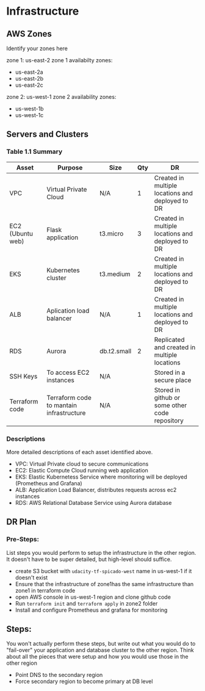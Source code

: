 # Infrastructure

## AWS Zones
Identify your zones here

zone 1: us-east-2
zone 1 availabilty zones:
- us-east-2a
- us-east-2b
- us-east-2c

zone 2: us-west-1
zone 2 availability zones:
- us-west-1b
- us-west-1c
## Servers and Clusters

### Table 1.1 Summary
| Asset            | Purpose                                  | Size        | Qty | DR                                               |
|------------------|------------------------------------------|-------------|-----|--------------------------------------------------|
| VPC              | Virtual Private Cloud                    | N/A         | 1   | Created in multiple locations and deployed to DR |
| EC2 (Ubuntu web) | Flask application                        | t3.micro    | 3   | Created in multiple locations and deployed to DR |
| EKS              | Kubernetes cluster                       | t3.medium   | 2   | Created in multiple locations and deployed to DR |
| ALB              | Aplication load balancer                 | N/A         | 1   | Created in multiple locations and deployed to DR |
| RDS              | Aurora                                   | db.t2.small | 2   | Replicated and created in multiple locations     |
| SSH Keys         | To access EC2 instances                  | N/A         |     | Stored in a secure place                         |
| Terraform code   | Terraform code to mantain infrastructure | N/A         |     | Stored in github or some other code repository   |


### Descriptions
More detailed descriptions of each asset identified above.

- VPC: Virtual Private cloud to secure communications 
- EC2: Elastic Compute Cloud running web application
- EKS: Elastic Kubernetess Service where monitoring will be deployed (Prometheus and Grafana)
- ALB: Application Load Balancer, distributes requests across ec2 instances
- RDS: AWS Relational Database Service using Aurora database 

## DR Plan
### Pre-Steps:
List steps you would perform to setup the infrastructure in the other region. It doesn't have to be super detailed, but high-level should suffice.

- create S3 bucket with `udacity-tf-spicado-west` name in us-west-1 if it doesn't exist
- Ensure that the infrastructure of zone1has the same infrastructure than zone1 in terraform code
- open AWS console in us-west-1 region and clone github code
- Run `terraform init` and `terraform apply` in zone2 folder
- Install and configure Prometheus and grafana for monitoring


## Steps:
You won't actually perform these steps, but write out what you would do to "fail-over" your application and database cluster to the other region. Think about all the pieces that were setup and how you would use those in the other region

- Point DNS to the secondary region
- Force secondary region to become primary at DB level
